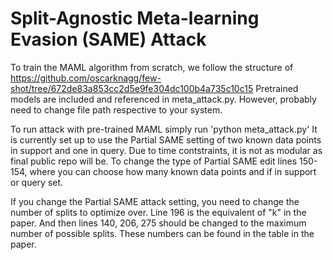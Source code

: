 # Split-Agnostic Meta-learning Evasion (SAME) Attack
To train the MAML algorithm from scratch, we follow the structure of https://github.com/oscarknagg/few-shot/tree/672de83a853cc2d5e9fe304dc100b4a735c10c15
Pretrained models are included and referenced in meta_attack.py. However, probably need to change file path respective to your system. 

To run attack with pre-trained MAML simply run 'python meta_attack.py'
It is currently set up to use the Partial SAME setting of two known data points in support and one in query. Due to time contstraints, it is not as modular as final public repo will be. To change the type of Partial SAME edit lines 150-154, where you can choose how many known data points and if in support or query set. 

If you change the Partial SAME attack setting, you need to change the number of splits to optimize over. Line 196 is the equivalent of "k" in the paper. And then lines 140, 206, 275 should be changed to the maximum number of possible splits. These numbers can be found in the table in the paper. 
